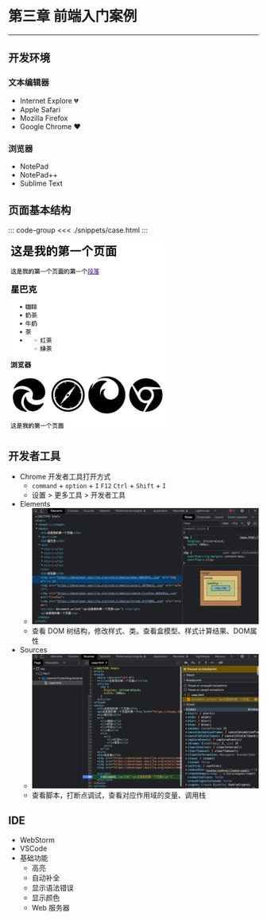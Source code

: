 # 第三章 前端入门案例

---

<Badge type="tip" text="前端" />

## 开发环境

### 文本编辑器

* Internet Explore 💔
* Apple Safari
* Mozilla Firefox
* Google Chrome ❤️

### 浏览器

* NotePad
* NotePad++
* Sublime Text

## 页面基本结构

::: code-group
<<< ./snippets/case.html
:::

<img src="./assets/case-html.png" width="320" alt="页面浏览器结果">

## 开发者工具

* Chrome 开发者工具打开方式
  * `command` + `option` + `I` `F12` `Ctrl` + `Shift` + `I`
  * 设置 > 更多工具 > 开发者工具
* Elements
  * <img src="./assets/case-elements.png" alt="开发者工具 Elements">
  * 查看 DOM 树结构，修改样式、类。查看盒模型、样式计算结果、DOM属性
* Sources
  * <img src="./assets/case-sources.png" alt="开发者工具 Sources">
  * 查看脚本，打断点调试，查看对应作用域的变量、调用栈

## IDE

* WebStorm
* VSCode
* 基础功能
  * 高亮
  * 自动补全
  * 显示语法错误
  * 显示颜色
  * Web 服务器
